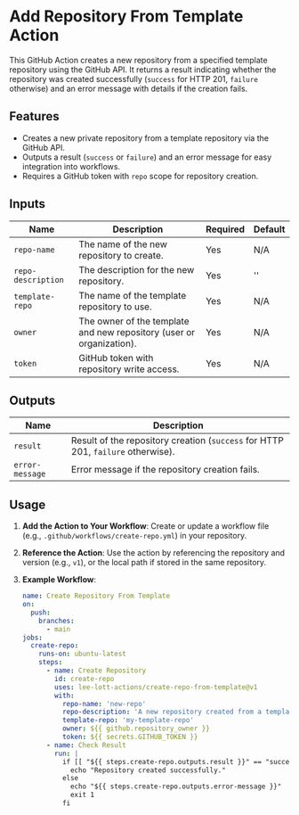 # Add Repository From Template Action

This GitHub Action creates a new repository from a specified template repository using the GitHub API. It returns a result indicating whether the repository was created successfully (`success` for HTTP 201, `failure` otherwise) and an error message with details if the creation fails.

## Features
- Creates a new private repository from a template repository via the GitHub API.
- Outputs a result (`success` or `failure`) and an error message for easy integration into workflows.
- Requires a GitHub token with `repo` scope for repository creation.

## Inputs
| Name              | Description                                      | Required | Default |
|-------------------|--------------------------------------------------|----------|---------|
| `repo-name`       | The name of the new repository to create.        | Yes      | N/A     |
| `repo-description`| The description for the new repository.          | Yes      | ''      |
| `template-repo`   | The name of the template repository to use.      | Yes      | N/A     |
| `owner`           | The owner of the template and new repository (user or organization). | Yes | N/A |
| `token`           | GitHub token with repository write access.       | Yes      | N/A     |

## Outputs
| Name           | Description                                           |
|----------------|-------------------------------------------------------|
| `result`       | Result of the repository creation (`success` for HTTP 201, `failure` otherwise). |
| `error-message`| Error message if the repository creation fails.       |

## Usage
1. **Add the Action to Your Workflow**:
   Create or update a workflow file (e.g., `.github/workflows/create-repo.yml`) in your repository.

2. **Reference the Action**:
   Use the action by referencing the repository and version (e.g., `v1`), or the local path if stored in the same repository.

3. **Example Workflow**:
   ```yaml
   name: Create Repository From Template
   on:
     push:
       branches:
         - main
   jobs:
     create-repo:
       runs-on: ubuntu-latest
       steps:
         - name: Create Repository
           id: create-repo
           uses: lee-lott-actions/create-repo-from-template@v1
           with:
             repo-name: 'new-repo'
             repo-description: 'A new repository created from a template'
             template-repo: 'my-template-repo'
             owner: ${{ github.repository_owner }}
             token: ${{ secrets.GITHUB_TOKEN }}
         - name: Check Result
           run: |
             if [[ "${{ steps.create-repo.outputs.result }}" == "success" ]]; then
               echo "Repository created successfully."
             else
               echo "${{ steps.create-repo.outputs.error-message }}"
               exit 1
             fi
